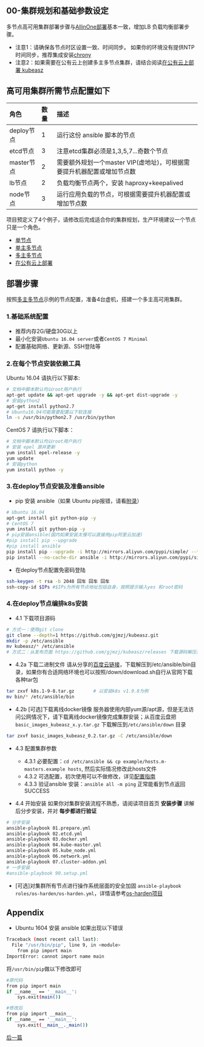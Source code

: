 ## 00-集群规划和基础参数设定

多节点高可用集群部署步骤与[AllinOne部署](quickStart.md)基本一致，增加LB 负载均衡部署步骤。

- 注意1：请确保各节点时区设置一致、时间同步。 如果你的环境没有提供NTP 时间同步，推荐集成安装[chrony](../guide/chrony.md)
- 注意2：如果需要在公有云上创建多主多节点集群，请结合阅读[在公有云上部署 kubeasz](kubeasz_on_public_cloud.md)

## 高可用集群所需节点配置如下

|角色|数量|描述|
|:-|:-|:-|
|deploy节点|1|运行这份 ansible 脚本的节点|
|etcd节点|3|注意etcd集群必须是1,3,5,7...奇数个节点|
|master节点|2|需要额外规划一个master VIP(虚地址)，可根据需要提升机器配置或增加节点数|
|lb节点|2|负载均衡节点两个，安装 haproxy+keepalived|
|node节点|3|运行应用负载的节点，可根据需要提升机器配置或增加节点数|

项目预定义了4个例子，请修改后完成适合你的集群规划，生产环境建议一个节点只是一个角色。

+ [单节点](../../example/hosts.allinone.example)
+ [单主多节点](../../example/hosts.s-master.example)
+ [多主多节点](../../example/hosts.m-masters.example)
+ [在公有云上部署](../../example/hosts.cloud.example)

## 部署步骤

按照[多主多节点](../../example/hosts.m-masters.example)示例的节点配置，准备4台虚机，搭建一个多主高可用集群。

### 1.基础系统配置

+ 推荐内存2G/硬盘30G以上
+ 最小化安装`Ubuntu 16.04 server`或者`CentOS 7 Minimal`
+ 配置基础网络、更新源、SSH登陆等

### 2.在每个节点安装依赖工具

Ubuntu 16.04 请执行以下脚本:

``` bash
# 文档中脚本默认均以root用户执行
apt-get update && apt-get upgrade -y && apt-get dist-upgrade -y
# 安装python2
apt-get install python2.7
# Ubuntu16.04可能需要配置以下软连接
ln -s /usr/bin/python2.7 /usr/bin/python
```
CentOS 7 请执行以下脚本：

``` bash
# 文档中脚本默认均以root用户执行
# 安装 epel 源并更新
yum install epel-release -y
yum update
# 安装python
yum install python -y
```
### 3.在deploy节点安装及准备ansible

- pip 安装 ansible（如果 Ubuntu pip报错，请看[附录](00-planning_and_overall_intro.md#Appendix)）

``` bash
# Ubuntu 16.04 
apt-get install git python-pip -y
# CentOS 7
yum install git python-pip -y
# pip安装ansible(国内如果安装太慢可以直接用pip阿里云加速)
#pip install pip --upgrade
#pip install ansible
pip install pip --upgrade -i http://mirrors.aliyun.com/pypi/simple/ --trusted-host mirrors.aliyun.com
pip install --no-cache-dir ansible -i http://mirrors.aliyun.com/pypi/simple/ --trusted-host mirrors.aliyun.com
```

- 在deploy节点配置免密码登陆

``` bash
ssh-keygen -t rsa -b 2048 回车 回车 回车
ssh-copy-id $IPs #$IPs为所有节点地址包括自身，按照提示输入yes 和root密码
```
### 4.在deploy节点编排k8s安装

- 4.1 下载项目源码

``` bash
# 方式一：使用git clone
git clone --depth=1 https://github.com/gjmzj/kubeasz.git
mkdir -p /etc/ansible
mv kubeasz/* /etc/ansible
# 方式二：从发布页面 https://github.com/gjmzj/kubeasz/releases 下载源码解压到同样目录
```
- 4.2a 下载二进制文件
请从分享的[百度云链接](https://pan.baidu.com/s/1c4RFaA)，下载解压到/etc/ansible/bin目录，如果你有合适网络环境也可以按照/down/download.sh自行从官网下载各种tar包

``` bash
tar zxvf k8s.1-9-8.tar.gz       # 以安装k8s v1.9.8为例
mv bin/* /etc/ansible/bin
```
- 4.2b [可选]下载离线docker镜像
服务器使用内部yum源/apt源，但是无法访问公网情况下，请下载离线docker镜像完成集群安装；从百度云盘把`basic_images_kubeasz_x.y.tar.gz` 下载解压到`/etc/ansible/down` 目录

``` bash
tar zxvf basic_images_kubeasz_0.2.tar.gz -C /etc/ansible/down
```
- 4.3 配置集群参数
  - 4.3.1 必要配置：`cd /etc/ansible && cp example/hosts.m-masters.example hosts`, 然后实际情况修改此hosts文件
  - 4.3.2 可选配置，初次使用可以不做修改，详见[配置指南](config_guide.md)
  - 4.3.3 验证ansible 安装：`ansible all -m ping` 正常能看到节点返回 SUCCESS

- 4.4 开始安装
如果你对集群安装流程不熟悉，请阅读项目首页 **安装步骤** 讲解后分步安装，并对 **每步都进行验证**  

``` bash
# 分步安装
ansible-playbook 01.prepare.yml
ansible-playbook 02.etcd.yml
ansible-playbook 03.docker.yml
ansible-playbook 04.kube-master.yml
ansible-playbook 05.kube_node.yml
ansible-playbook 06.network.yml
ansible-playbook 07.cluster-addon.yml
# 一步安装
#ansible-playbook 90.setup.yml
```

+ [可选]对集群所有节点进行操作系统层面的安全加固 `ansible-playbook roles/os-harden/os-harden.yml`，详情请参考[os-harden项目](https://github.com/dev-sec/ansible-os-hardening)

## Appendix

- Ubuntu 1604 安装 ansible 如果出现以下错误

``` bash
Traceback (most recent call last):
  File "/usr/bin/pip", line 9, in <module>
    from pip import main
ImportError: cannot import name main
```
将`/usr/bin/pip`做以下修改即可

``` bash
#原代码
from pip import main
if __name__ == '__main__':
    sys.exit(main())

#修改后
from pip import __main__
if __name__ == '__main__':
    sys.exit(__main__._main())
```


[后一篇](01-CA_and_prerequisite.md)

